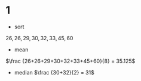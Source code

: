 # 1

* sort

$26,26,29,30,32,33,45,60$

* mean

$\frac {26+26+29+30+32+33+45+60}{8} = 35.125$

* median
$\frac {30+32}{2} = 31$
